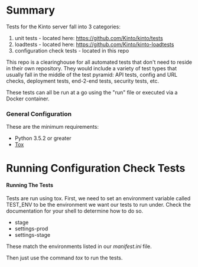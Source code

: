 # Summary
Tests for the Kinto server fall into 3 categories:

1. unit tests - located here: https://github.com/Kinto/kinto/tests
2. loadtests - located here:  https://github.com/Kinto/kinto-loadtests
3. configuration check tests - located in this repo

This repo is a clearinghouse for all automated tests that don't need to reside in their own repository.
They would include a variety of test types that usually fall in the middle of the test pyramid:
API tests, config and URL checks, deployment tests, end-2-end tests, security tests, etc.

These tests can all be run at a go using the "run" file or executed via a Docker container.

### General Configuration

These are the minimum requirements:

* Python 3.5.2 or greater
* [Tox](https://tox.readthedocs.io/en/latest/)


# Running Configuration Check Tests

#### Running The Tests

Tests are run using tox. First, we need to set an environment variable called TEST_ENV to be the environment we want our tests to run under. Check the documentation for your shell to determine how to do so. 

* stage
* settings-prod
* settings-stage

These match the environments listed in our _manifest.ini_ file.

Then just use the command _tox_ to run the tests.

